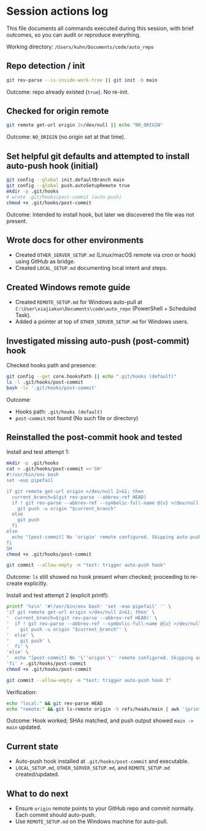 # Session actions log

This file documents all commands executed during this session, with brief outcomes, so you can audit or reproduce everything.

Working directory: `/Users/kuhn/Documents/code/auto_repo`

## Repo detection / init

```bash
git rev-parse --is-inside-work-tree || git init -b main
```
Outcome: repo already existed (`true`). No re-init.

## Checked for origin remote

```bash
git remote get-url origin 2>/dev/null || echo "NO_ORIGIN"
```
Outcome: `NO_ORIGIN` (no origin set at that time).

## Set helpful git defaults and attempted to install auto-push hook (initial)

```bash
git config --global init.defaultBranch main
git config --global push.autoSetupRemote true
mkdir -p .git/hooks
# wrote .git/hooks/post-commit (auto-push)
chmod +x .git/hooks/post-commit
```
Outcome: Intended to install hook, but later we discovered the file was not present.

## Wrote docs for other environments

- Created `OTHER_SERVER_SETUP.md` (Linux/macOS remote via cron or hook) using GitHub as bridge.
- Created `LOCAL_SETUP.md` documenting local intent and steps.

## Created Windows remote guide

- Created `REMOTE_SETUP.md` for Windows auto-pull at `C:\User\xiajiakun\Documents\code\auto_repo` (PowerShell + Scheduled Task).
- Added a pointer at top of `OTHER_SERVER_SETUP.md` for Windows users.

## Investigated missing auto-push (post-commit) hook

Checked hooks path and presence:

```bash
git config --get core.hooksPath || echo ".git/hooks (default)"
ls -l .git/hooks/post-commit
bash -lc '.git/hooks/post-commit'
```
Outcome:
- Hooks path: `.git/hooks (default)`
- `post-commit` not found (No such file or directory)

## Reinstalled the post-commit hook and tested

Install and test attempt 1:

```bash
mkdir -p .git/hooks
cat > .git/hooks/post-commit <<'SH'
#!/usr/bin/env bash
set -euo pipefail

if git remote get-url origin >/dev/null 2>&1; then
  current_branch=$(git rev-parse --abbrev-ref HEAD)
  if ! git rev-parse --abbrev-ref --symbolic-full-name @{u} >/dev/null 2>&1; then
    git push -u origin "$current_branch"
  else
    git push
  fi
else
  echo "[post-commit] No 'origin' remote configured. Skipping auto-push."
fi
SH
chmod +x .git/hooks/post-commit

git commit --allow-empty -m "test: trigger auto-push hook"
```
Outcome: `ls` still showed no hook present when checked; proceeding to re-create explicitly.

Install and test attempt 2 (explicit printf):

```bash
printf '%s\n' '#!/usr/bin/env bash' 'set -euo pipefail' '' \
'if git remote get-url origin >/dev/null 2>&1; then' \
'  current_branch=$(git rev-parse --abbrev-ref HEAD)' \
'  if ! git rev-parse --abbrev-ref --symbolic-full-name @{u} >/dev/null 2>&1; then' \
'    git push -u origin "$current_branch"' \
'  else' \
'    git push' \
'  fi' \
'else' \
'  echo "[post-commit] No '\''origin'\'' remote configured. Skipping auto-push."' \
'fi' > .git/hooks/post-commit
chmod +x .git/hooks/post-commit

git commit --allow-empty -m "test: trigger auto-push hook 3"
```
Verification:

```bash
echo "local:" && git rev-parse HEAD
echo "remote:" && git ls-remote origin -h refs/heads/main | awk '{print $1}'
```
Outcome: Hook worked; SHAs matched, and push output showed `main -> main` updated.

## Current state

- Auto-push hook installed at `.git/hooks/post-commit` and executable.
- `LOCAL_SETUP.md`, `OTHER_SERVER_SETUP.md`, and `REMOTE_SETUP.md` created/updated.

## What to do next

- Ensure `origin` remote points to your GitHub repo and commit normally. Each commit should auto-push.
- Use `REMOTE_SETUP.md` on the Windows machine for auto-pull.

